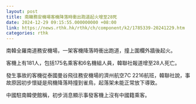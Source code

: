 ```yaml
---
layout: post
title: 南韓務安機場客機降落時衝出跑道起火增至28死
date: 2024-12-29 09:15:55.000000000 +08:00
link: https://news.rthk.hk/rthk/ch/component/k2/1785339-20241229.htm
categories: rthk
---
```


南韓全羅南道務安機場，一架客機降落時衝出跑道，撞上圍欄外牆後起火。

客機上有181人，包括175名乘客和6名機組人員，韓聯社報道增至28人死亡。

發生事故的客機從泰國曼谷飛往務安機場的濟州航空7C 2216航班，韓聯社說，事故原因初步懷疑是飛機降落時撞到雀鳥，起落架未能正常放下導致。

中國駐南韓使館稱，初步消息顯示事發客機上沒有中國籍乘客。
